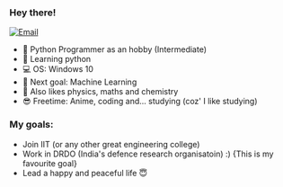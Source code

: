 
### Hey there!

[![Email](https://img.shields.io/badge/Email-Contact-red?style=for-the-badge&logo=gmail)](mailto:satvik90four@gmail.com)

- :snake: Python Programmer as an hobby (Intermediate)
- :microscope: Learning python
- :computer: OS: Windows 10
- :robot: Next goal: Machine Learning
- :apple: Also likes physics, maths and chemistry
- :sunglasses: Freetime: Anime, coding and... studying (coz' I like studying)

 ### My goals:
 
 - Join IIT (or any other great engineering college)
 - Work in DRDO (India's defence research organisatoin) :) {This is my favourite goal}
 - Lead a happy and peaceful life :innocent:
